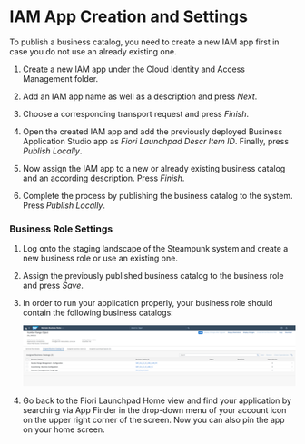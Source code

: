 <!-- loio990311976954492c962acf857d74dc45 -->

# IAM App Creation and Settings

To publish a business catalog, you need to create a new IAM app first in case you do not use an already existing one.

1.  Create a new IAM app under the Cloud Identity and Access Management folder.

2.  Add an IAM app name as well as a description and press *Next*.

3.  Choose a corresponding transport request and press *Finish*.

4.  Open the created IAM app and add the previously deployed Business Application Studio app as *Fiori Launchpad Descr Item ID*. Finally, press *Publish Locally*.

5.  Now assign the IAM app to a new or already existing business catalog and an according description. Press *Finish*.

6.  Complete the process by publishing the business catalog to the system. Press *Publish Locally*.






### Business Role Settings

1.  Log onto the staging landscape of the Steampunk system and create a new business role or use an existing one.

2.  Assign the previously published business catalog to the business role and press *Save*.
3.  In order to run your application properly, your business role should contain the following business catalogs:

     ![](images/business_roles_9643124.png) 

4.  Go back to the Fiori Launchpad Home view and find your application by searching via App Finder in the drop-down menu of your account icon on the upper right corner of the screen. Now you can also pin the app on your home screen.


